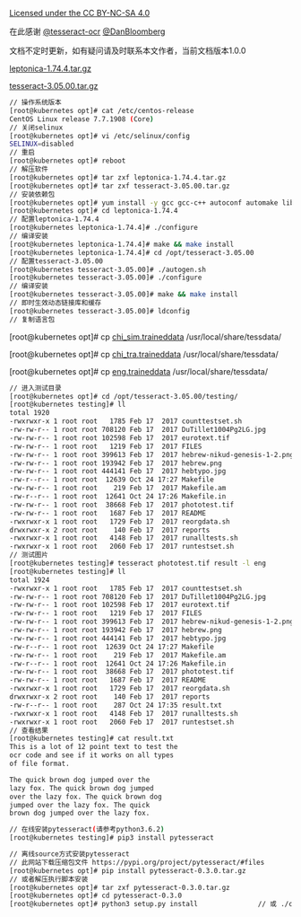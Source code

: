 [Licensed under the CC BY-NC-SA 4.0](https://creativecommons.org/licenses/by-nc-sa/4.0/deed.zh)

在此感谢 [@tesseract-ocr](https://github.com/tesseract-ocr) [@DanBloomberg](https://github.com/DanBloomberg)

文档不定时更新，如有疑问请及时联系本文作者，当前文档版本1.0.0

[leptonica-1.74.4.tar.gz](https://github.com/DanBloomberg/leptonica/releases/download/1.74.4/leptonica-1.74.4.tar.gz)

[tesseract-3.05.00.tar.gz](https://github.com/tesseract-ocr/tesseract/archive/3.05.00.tar.gz)
~~~bash
// 操作系统版本
[root@kubernetes opt]# cat /etc/centos-release
CentOS Linux release 7.7.1908 (Core)
// 关闭selinux
[root@kubernetes opt]# vi /etc/selinux/config
SELINUX=disabled
// 重启
[root@kubernetes opt]# reboot
// 解压软件
[root@kubernetes opt]# tar zxf leptonica-1.74.4.tar.gz
[root@kubernetes opt]# tar zxf tesseract-3.05.00.tar.gz
// 安装依赖包
[root@kubernetes opt]# yum install -y gcc gcc-c++ autoconf automake libtool libpng-devel libjpeg-devel libtiff-devel zlib-devel libicu-devel
[root@kubernetes opt]# cd leptonica-1.74.4
// 配置leptonica-1.74.4
[root@kubernetes leptonica-1.74.4]# ./configure
// 编译安装
[root@kubernetes leptonica-1.74.4]# make && make install
[root@kubernetes leptonica-1.74.4]# cd /opt/tesseract-3.05.00
// 配置tesseract-3.05.00
[root@kubernetes tesseract-3.05.00]# ./autogen.sh
[root@kubernetes tesseract-3.05.00]# ./configure
// 编译安装
[root@kubernetes tesseract-3.05.00]# make && make install
// 即时生效动态链接库和缓存
[root@kubernetes tesseract-3.05.00]# ldconfig
// 复制语言包
~~~
[root@kubernetes opt]# cp [chi_sim.traineddata](https://github.com/tesseract-ocr/tessdata/) /usr/local/share/tessdata/

[root@kubernetes opt]# cp [chi_tra.traineddata](https://github.com/tesseract-ocr/tessdata/) /usr/local/share/tessdata/

[root@kubernetes opt]# cp [eng.traineddata](https://github.com/tesseract-ocr/tessdata/) /usr/local/share/tessdata/

~~~bash
// 进入测试目录
[root@kubernetes opt]# cd /opt/tesseract-3.05.00/testing/
[root@kubernetes testing]# ll
total 1920
-rwxrwxr-x 1 root root   1785 Feb 17  2017 counttestset.sh
-rw-rw-r-- 1 root root 708120 Feb 17  2017 DuTillet1004Pg2LG.jpg
-rw-rw-r-- 1 root root 102598 Feb 17  2017 eurotext.tif
-rw-rw-r-- 1 root root   1219 Feb 17  2017 FILES
-rw-rw-r-- 1 root root 399613 Feb 17  2017 hebrew-nikud-genesis-1-2.png
-rw-rw-r-- 1 root root 193942 Feb 17  2017 hebrew.png
-rw-rw-r-- 1 root root 444141 Feb 17  2017 hebtypo.jpg
-rw-r--r-- 1 root root  12639 Oct 24 17:27 Makefile
-rw-rw-r-- 1 root root    219 Feb 17  2017 Makefile.am
-rw-r--r-- 1 root root  12641 Oct 24 17:26 Makefile.in
-rw-rw-r-- 1 root root  38668 Feb 17  2017 phototest.tif
-rw-rw-r-- 1 root root   1687 Feb 17  2017 README
-rwxrwxr-x 1 root root   1729 Feb 17  2017 reorgdata.sh
drwxrwxr-x 2 root root    140 Feb 17  2017 reports
-rwxrwxr-x 1 root root   4148 Feb 17  2017 runalltests.sh
-rwxrwxr-x 1 root root   2060 Feb 17  2017 runtestset.sh
// 测试图片
[root@kubernetes testing]# tesseract phototest.tif result -l eng
[root@kubernetes testing]# ll
total 1924
-rwxrwxr-x 1 root root   1785 Feb 17  2017 counttestset.sh
-rw-rw-r-- 1 root root 708120 Feb 17  2017 DuTillet1004Pg2LG.jpg
-rw-rw-r-- 1 root root 102598 Feb 17  2017 eurotext.tif
-rw-rw-r-- 1 root root   1219 Feb 17  2017 FILES
-rw-rw-r-- 1 root root 399613 Feb 17  2017 hebrew-nikud-genesis-1-2.png
-rw-rw-r-- 1 root root 193942 Feb 17  2017 hebrew.png
-rw-rw-r-- 1 root root 444141 Feb 17  2017 hebtypo.jpg
-rw-r--r-- 1 root root  12639 Oct 24 17:27 Makefile
-rw-rw-r-- 1 root root    219 Feb 17  2017 Makefile.am
-rw-r--r-- 1 root root  12641 Oct 24 17:26 Makefile.in
-rw-rw-r-- 1 root root  38668 Feb 17  2017 phototest.tif
-rw-rw-r-- 1 root root   1687 Feb 17  2017 README
-rwxrwxr-x 1 root root   1729 Feb 17  2017 reorgdata.sh
drwxrwxr-x 2 root root    140 Feb 17  2017 reports
-rw-r--r-- 1 root root    287 Oct 24 17:35 result.txt
-rwxrwxr-x 1 root root   4148 Feb 17  2017 runalltests.sh
-rwxrwxr-x 1 root root   2060 Feb 17  2017 runtestset.sh
// 查看结果
[root@kubernetes testing]# cat result.txt 
This is a lot of 12 point text to test the
ocr code and see if it works on all types
of file format.

The quick brown dog jumped over the
lazy fox. The quick brown dog jumped
over the lazy fox. The quick brown dog
jumped over the lazy fox. The quick
brown dog jumped over the lazy fox.

// 在线安装pytesseract(请参考python3.6.2)
[root@kubernetes testing]# pip3 install pytesseract

// 离线source方式安装pytesseract
// 此网站下载压缩包文件 https://pypi.org/project/pytesseract/#files
[root@kubernetes opt]# pip install pytesseract-0.3.0.tar.gz
// 或者解压执行脚本安装
[root@kubernetes opt]# tar zxf pytesseract-0.3.0.tar.gz
[root@kubernetes opt]# cd pytesseract-0.3.0
[root@kubernetes opt]# python3 setup.py install               // 或 ./configure --> make && make install
~~~